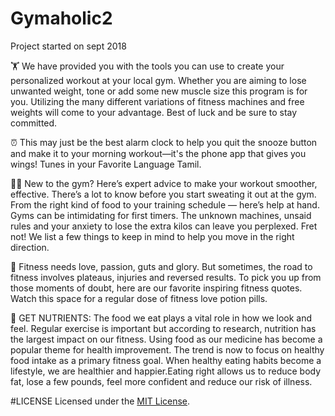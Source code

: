 # Gymaholic2
Project started on sept 2018


🏋️ We have provided you with the tools you can use to create your personalized workout at your local gym. Whether you are aiming to lose unwanted weight, tone or add some new muscle size this program is for you. Utilizing the many different variations of fitness machines and free weights will come to your advantage. Best of luck and be sure to stay committed.

⏰ This may just be the best alarm clock to help you quit the snooze button and make it to your morning workout—it's the phone app that gives you wings! Tunes in your Favorite Language Tamil.

🕵️‍♂️ New to the gym? Here’s expert advice to make your workout smoother, effective. There’s a lot to know before you start sweating it out at the gym. From the right kind of food to your training schedule — here’s help at hand. Gyms can be intimidating for first timers. The unknown machines, unsaid rules and your anxiety to lose the extra kilos can leave you perplexed. Fret not! We list a few things to keep in mind to help you move in the right direction.

🔰 Fitness needs love, passion, guts and glory. But sometimes, the road to fitness involves plateaus, injuries and reversed results. To pick you up from those moments of doubt, here are our favorite inspiring fitness quotes. Watch this space for a regular dose of fitness love potion pills.

🍳 GET NUTRIENTS: The food we eat plays a vital role in how we look and feel. Regular exercise is important but according to research, nutrition has the largest impact on our fitness. Using food as our medicine has become a popular theme for health improvement.
The trend is now to focus on healthy food intake as a primary fitness goal. When healthy eating habits become a lifestyle, we are healthier and happier. ​Eating right allows us to reduce body fat, lose a few pounds, feel more confident and reduce our risk of illness.

#LICENSE
Licensed under the [MIT License](LICENSE).
